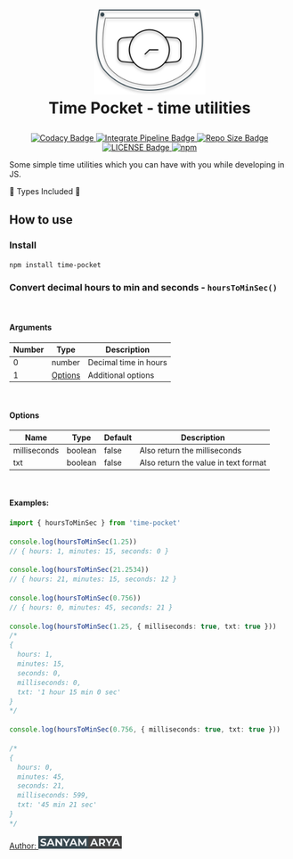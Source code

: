 <h1 align="center">

<a href="https://github.com/ersanyamarya/time-pocket"><img src="docs/images/time-pocket-2.svg" alt="Standard -  Time Pocket" width="200"></a> 
<br> Time Pocket - time utilities <br>

</h1>

<p align="center">
<a href="https://www.codacy.com/manual/ersanyamarya/time-pocket?utm_source=github.com&utm_medium=referral&utm_content=ersanyamarya/time-pocket&utm_campaign=Badge_Grade"> <img src ="https://img.shields.io/codacy/grade/a003dbe0f9a346348a10f4a1836e9499/master?logo=codacy&style=for-the-badge" alt="Codacy Badge"> </a>
<a href="https://github.com/ersanyamarya/time-pocket/actions"> <img src ="https://img.shields.io/github/workflow/status/ersanyamarya/time-pocket/Integrate?label=Integrate&logo=github&style=for-the-badge" alt="Integrate Pipeline Badge"> </a>
<a href="https://github.com/ersanyamarya/time-pocket"><img src ="https://img.shields.io/github/repo-size/ersanyamarya/time-pocket?logo=github&style=for-the-badge" alt="Repo Size Badge"></a>
<a href="LICENSE"> <img src ="https://img.shields.io/github/license/ersanyamarya/time-pocket?style=for-the-badge" alt="LICENSE Badge"> </a>
<a href="#"> <img alt="npm" src="https://img.shields.io/npm/v/time-pocket?logo=npm&style=for-the-badge"> </a>
</p>

Some simple time utilities which you can have with you while developing in JS.

🌟 Types Included 🌟

## How to use

### Install

`npm install time-pocket`

### Convert decimal hours to min and seconds - `hoursToMinSec()`

</br>

#### Arguments

| Number | Type                | Description           |
| ------ | ------------------- | --------------------- |
| 0      | number              | Decimal time in hours |
| 1      | [Options](#options) | Additional options    |

</br>

#### Options

| Name         | Type    | Default | Description                          |
| ------------ | ------- | ------- | ------------------------------------ |
| milliseconds | boolean | false   | Also return the milliseconds         |
| txt          | boolean | false   | Also return the value in text format |

</br>

#### Examples:

```ts
import { hoursToMinSec } from 'time-pocket'

console.log(hoursToMinSec(1.25))
// { hours: 1, minutes: 15, seconds: 0 }

console.log(hoursToMinSec(21.2534))
// { hours: 21, minutes: 15, seconds: 12 }

console.log(hoursToMinSec(0.756))
// { hours: 0, minutes: 45, seconds: 21 }

console.log(hoursToMinSec(1.25, { milliseconds: true, txt: true }))
/* 
{
  hours: 1,
  minutes: 15,
  seconds: 0,
  milliseconds: 0,
  txt: '1 hour 15 min 0 sec'
}
*/

console.log(hoursToMinSec(0.756, { milliseconds: true, txt: true }))

/*
{
  hours: 0,
  minutes: 45,
  seconds: 21,
  milliseconds: 599,
  txt: '45 min 21 sec'
}
*/
```

<a href="https://github.com/ersanyamaryat">Author: <img src="docs/images/name-banner.svg" alt="Standard -  Time Pocket" width="150"></a>
